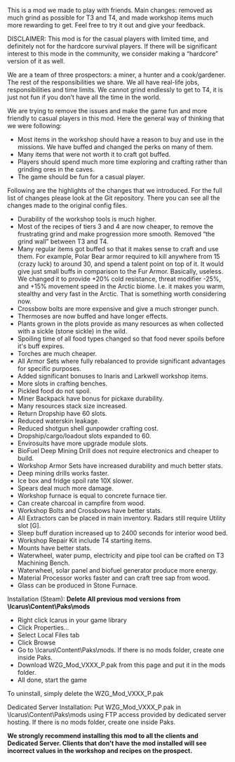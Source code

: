 This is a mod we made to play with friends. Main changes: removed as much grind as possible for T3 and T4, and made workshop items much more rewarding to get. Feel free to try it out and give your feedback.

DISCLAIMER: This mod is for the casual players with limited time, and definitely not for the hardcore survival players. If there will be significant interest to this mode in the community, we consider making a “hardcore” version of it as well. 

We are a team of three prospectors: a miner, a hunter and a cook/gardener. The rest of the responsibilities we share. We all have real-life jobs, responsibilities and time limits. We cannot grind endlessly to get to T4, it is just not fun if you don’t have all the time in the world.

We are trying to remove the issues and make the game fun and more friendly to casual players in this mod. Here the general way of thinking that we were following:

- Most items in the workshop should have a reason to buy and use in the missions. We have buffed and changed the perks on many of them.
- Many items that were not worth it to craft got buffed.
- Players should spend much more time exploring and crafting rather than grinding ores in the caves.
- The game should be fun for a casual player.

Following are the highlights of the changes that we introduced. For the full list of changes please look at the Git repository. There you can see all the changes made to the original config files.

- Durability of the workshop tools is much higher.
- Most of the recipes of tiers 3 and 4 are now cheaper, to remove the frustrating grind and make progression more smooth. Removed “the grind wall” between T3 and T4.
- Many regular items got buffed so that it makes sense to craft and use them. For example, Polar Bear armor required to kill anywhere from 15 (crazy luck) to around 30, and spend a talent point on top of it. It would give just small buffs in comparison to the Fur Armor. Basically, useless. We changed it to provide +20% cold resistance, threat modifier -25%, and +15% movement speed in the Arctic biome. I.e. it makes you warm, stealthy and very fast in the Arctic. That is something worth considering now.
- Crossbow bolts are more expensive and give a much stronger punch.
- Thermoses are now buffed and have longer effects.
- Plants grown in the plots provide as many resources as when collected with a sickle (stone sickle) in the wild.
- Spoiling time of all food types changed so that food never spoils before it's buff expires.
- Torches are much cheaper.
- All Armor Sets where fully rebalanced to provide significant advantages for specific purposes.
- Added significant bonuses to Inaris and Larkwell workshop items.
- More slots in crafting benches.
- Pickled food do not spoil.
- Miner Backpack have bonus for pickaxe durability.
- Many resources stack size increased.
- Return Dropship have 60 slots.
- Reduced waterskin leakage.
- Reduced shotgun shell gunpowder crafting cost.
- Dropship/cargo/loadout slots expanded to 60.
- Envirosuits have more upgrade module slots.
- BioFuel Deep Mining Drill does not require electronics and cheaper to build.
- Workshop Armor Sets have increased durability and much better stats.
- Deep mining drills works faster.
- Ice box and fridge spoil rate 10X slower.
- Spears deal much more damage.
- Workshop furnace is equal to concrete furnace tier.
- Can create charcoal in campfire from wood.
- Workshop Bolts and Crossbows have better stats.
- All Extractors can be placed in main inventory. Radars still require Utility slot [G].
- Sleep buff duration increased up to 2400 seconds for interior wood bed.
- Workshop Repair Kit include T4 starting items.
- Mounts have better stats.
- Waterwheel, water pump, electricity and pipe tool can be crafted on T3 Machining Bench.
- Waterwheel, solar panel and biofuel generator produce more energy. 
- Material Processor works faster and can craft tree sap from wood.
- Glass can be produced in Stone Furnace.

Installation (Steam):
**Delete All previous mod versions from  \Icarus\Content\Paks\mods**

- Right click Icarus in your game library
- Click Properties...
- Select Local Files tab
- Click Browse
- Go to \Icarus\Content\Paks\mods. If there is no mods folder, create one inside Paks.
- Download WZG_Mod_VXXX_P.pak from this page and put it in the mods folder.
- All done, start the game

To uninstall, simply delete the WZG_Mod_VXXX_P.pak

Dedicated Server Installation:
Put WZG_Mod_VXXX_P.pak in \Icarus\Content\Paks\mods using FTP access provided by dedicated server hosting.
If there is no mods folder, create one inside Paks.


**We strongly recommend installing this mod to all the clients and Dedicated Server. Clients that don't have the mod installed will see incorrect values in the workshop and recipes on the prospect.**
